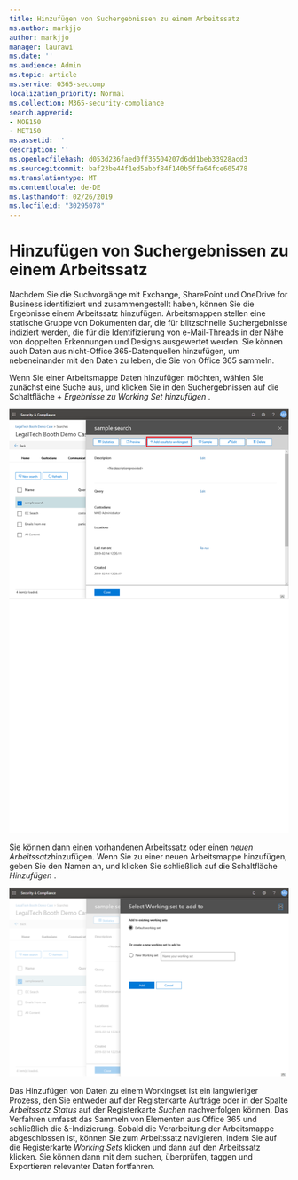 ```yaml
---
title: Hinzufügen von Suchergebnissen zu einem Arbeitssatz
ms.author: markjjo
author: markjjo
manager: laurawi
ms.date: ''
ms.audience: Admin
ms.topic: article
ms.service: O365-seccomp
localization_priority: Normal
ms.collection: M365-security-compliance
search.appverid:
- MOE150
- MET150
ms.assetid: ''
description: ''
ms.openlocfilehash: d053d236faed0ff35504207d6dd1beb33928acd3
ms.sourcegitcommit: baf23be44f1ed5abbf84f140b5ffa64fce605478
ms.translationtype: MT
ms.contentlocale: de-DE
ms.lasthandoff: 02/26/2019
ms.locfileid: "30295078"
---
```

# <a name="add-search-results-to-a-working-set"></a>Hinzufügen von Suchergebnissen zu einem Arbeitssatz

Nachdem Sie die Suchvorgänge mit Exchange, SharePoint und OneDrive for Business identifiziert und zusammengestellt haben, können Sie die Ergebnisse einem Arbeitssatz hinzufügen. Arbeitsmappen stellen eine statische Gruppe von Dokumenten dar, die für blitzschnelle Suchergebnisse indiziert werden, die für die Identifizierung von e-Mail-Threads in der Nähe von doppelten Erkennungen und Designs ausgewertet werden.  Sie können auch Daten aus nicht-Office 365-Datenquellen hinzufügen, um nebeneinander mit den Daten zu leben, die Sie von Office 365 sammeln.

Wenn Sie einer Arbeitsmappe Daten hinzufügen möchten, wählen Sie zunächst eine Suche aus, und klicken Sie in den Suchergebnissen auf die Schaltfläche *+ Ergebnisse zu Working Set hinzufügen* .

![Hinzufügen von Daten zu einem Workingset](../media/c1b4fc00-7a15-4587-b9b0-ce594bb02e4d.png)

Sie können dann einen vorhandenen Arbeitssatz oder einen *neuen Arbeitssatz*hinzufügen.  Wenn Sie zu einer neuen Arbeitsmappe hinzufügen, geben Sie den Namen an, und klicken Sie schließlich auf die Schaltfläche *Hinzufügen* .

![Auswählen eines Arbeitssatzes](../media/e8c6ab51-da8d-4c39-9b21-26bfdf453fb9.png)

Das Hinzufügen von Daten zu einem Workingset ist ein langwieriger Prozess, den Sie entweder auf der Registerkarte Aufträge oder in der Spalte *Arbeitssatz Status* auf der Registerkarte *Suchen* nachverfolgen können.  Das Verfahren umfasst das Sammeln von Elementen aus Office 365 und schließlich die &-Indizierung.  Sobald die Verarbeitung der Arbeitsmappe abgeschlossen ist, können Sie zum Arbeitssatz navigieren, indem Sie auf die Registerkarte *Working Sets* klicken und dann auf den Arbeitssatz klicken.  Sie können dann mit dem suchen, überprüfen, taggen und Exportieren relevanter Daten fortfahren.